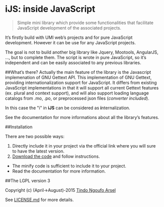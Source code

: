 iJS: inside JavaScript
======================
> Simple mini library which provide some functionalities that facilitate JavaScript development of the associated projects.

It’s firstly build with UMI web’s projects and for pure JavaScript development.
However it can be use for any JavaScript projects.

The goal is not to build another big library like Jquery, Mootools, AngularJS, ..., but to complete them.
The script is wrote in pure JavaScript, so it’s independent and can be easily associated to any previous libraries. 

##What’s there?
Actually the main feature of the library is the Javascript implemenation of GNU Gettext API.
This implementation of GNU Gettext, providing internationalization support for JavaScript. 
It differs from existing JavaScript implementations in that it will support all current Gettext features 
(ex. plural and context support), and will also support loading language catalogs from .mo, .po, 
or preprocessed json files (*converter included*).

In this case the "i" in **iJS** can be considered as **i**nternalization.

See the documentation for more informations about all the library’s features.

##Installation

There are two possible ways:

1. Directly include it in your project via the official link where you will sure to have the latest version.
2. [Download the code](https://github.com/tnga/extra.js-ijs/archive/master.zip) and follow instructions.
  - The minify code is sufficient to include it to your project.
  - Read the documentation for more information.

##The LGPL version 3

Copyright (c) (April->August)-2015 [Tindo Ngoufo Arsel](mailto:devtnga@gmail.com)

See [LICENSE.md](https://github.com/tnga/extra.js-ijs/blob/master/LICENSE.md) for more details.

